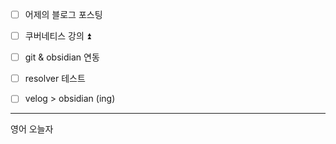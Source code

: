 - [ ] 어제의 블로그 포스팅
- [ ] 쿠버네티스 강의 ⏫ 
- [ ] git & obsidian 연동
- [ ] resolver 테스트

- [ ] velog > obsidian (ing)

---
영어 오늘자
